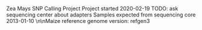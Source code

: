 Zea Mays SNP Calling Project
Project started 2020-02-19
TODO: ask sequencing center about adapters
Samples expected from sequencing core 2013-01-10
\n\nMaize reference genome version: refgen3
